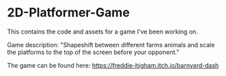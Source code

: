 # 2D-Platformer-Game
This contains the code and assets for a game I've been working on.

Game description: "Shapeshift between different farms animals and scale the platforms to the top of the screen before your opponent."

The game can be found here: https://freddie-higham.itch.io/barnyard-dash
